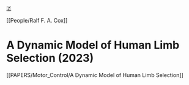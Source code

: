 [🇿](zotero://select/library/items/R9EJCQFC)

[[People/Ralf F. A. Cox]] 
# A Dynamic Model of Human Limb Selection (2023)

[[PAPERS/Motor_Control/A Dynamic Model of Human Limb Selection]]